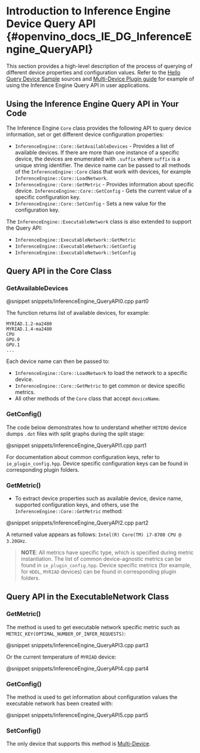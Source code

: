 Introduction to Inference Engine Device Query API {#openvino_docs_IE_DG_InferenceEngine_QueryAPI}
===============================

This section provides a high-level description of the process of querying of different device properties and configuration values.
Refer to the [Hello Query Device Sample](../../samples/cpp/hello_query_device/README.md) sources and [Multi-Device Plugin guide](supported_plugins/MULTI.md) for example of using the Inference Engine Query API in user applications.

## Using the Inference Engine Query API in Your Code

The Inference Engine `Core` class provides the following API to query device information, set or get different device configuration properties:

* <code>InferenceEngine::Core::GetAvailableDevices</code> - Provides a list of available devices. If there are more than one instance of a specific device, the devices are enumerated with `.suffix` where `suffix` is a unique string identifier. The device name can be passed to all methods of the `InferenceEngine::Core` class that work with devices, for example `InferenceEngine::Core::LoadNetwork`.
* <code>InferenceEngine::Core::GetMetric</code> - Provides information about specific device.
  <code>InferenceEngine::Core::GetConfig</code> - Gets the current value of a specific configuration key.
* <code>InferenceEngine::Core::SetConfig</code> - Sets a new value for the configuration key.

The `InferenceEngine::ExecutableNetwork` class is also extended to support the Query API:

* <code>InferenceEngine::ExecutableNetwork::GetMetric</code>
* <code>InferenceEngine::ExecutableNetwork::GetConfig</code>
* <code>InferenceEngine::ExecutableNetwork::SetConfig</code>

## Query API in the Core Class

### GetAvailableDevices

@snippet snippets/InferenceEngine_QueryAPI0.cpp part0

The function returns list of available devices, for example:
```
MYRIAD.1.2-ma2480
MYRIAD.1.4-ma2480
CPU
GPU.0
GPU.1
...
```

Each device name can then be passed to:

* `InferenceEngine::Core::LoadNetwork` to load the network to a specific device.
* `InferenceEngine::Core::GetMetric` to get common or device specific metrics.
* All other methods of the `Core` class that accept `deviceName`.

### GetConfig()

The code below demonstrates how to understand whether `HETERO` device dumps `.dot` files with split graphs during the split stage:

@snippet snippets/InferenceEngine_QueryAPI1.cpp part1

For documentation about common configuration keys, refer to `ie_plugin_config.hpp`. Device specific configuration keys can be found in corresponding plugin folders.

### GetMetric()

* To extract device properties such as available device, device name, supported configuration keys, and others, use the `InferenceEngine::Core::GetMetric` method:

@snippet snippets/InferenceEngine_QueryAPI2.cpp part2

A returned value appears as follows: `Intel(R) Core(TM) i7-8700 CPU @ 3.20GHz`.

> **NOTE**: All metrics have specific type, which is specified during metric instantiation. The list of common device-agnostic metrics can be found in `ie_plugin_config.hpp`. Device specific metrics (for example, for `HDDL`, `MYRIAD` devices) can be found in corresponding plugin folders.

## Query API in the ExecutableNetwork Class

### GetMetric()

The method is used to get executable network specific metric such as `METRIC_KEY(OPTIMAL_NUMBER_OF_INFER_REQUESTS)`:

@snippet snippets/InferenceEngine_QueryAPI3.cpp part3

Or the current temperature of `MYRIAD` device:

@snippet snippets/InferenceEngine_QueryAPI4.cpp part4

### GetConfig()

The method is used to get information about configuration values the executable network has been created with:

@snippet snippets/InferenceEngine_QueryAPI5.cpp part5

### SetConfig()

The only device that supports this method is [Multi-Device](supported_plugins/MULTI.md).
